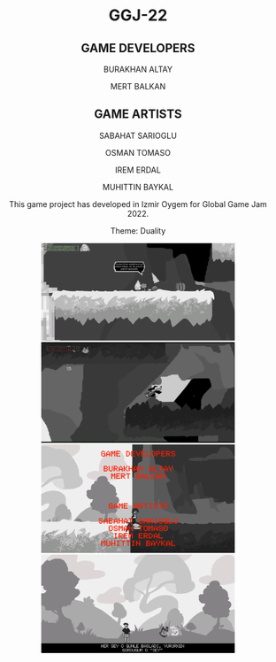 <div align="center"><h1>GGJ-22</h1><div>

<div align="center"><h2>GAME DEVELOPERS</h1><div>

<p>BURAKHAN ALTAY</p>
<p>MERT BALKAN</p>

 
<div align="center"><h2>GAME ARTISTS</h2><div>
<p>SABAHAT SARIOGLU</p>
<p>OSMAN TOMASO</p>
<p>IREM ERDAL</p>
<p>MUHITTIN BAYKAL</p>

<p>This game project has developed in Izmir Oygem for Global Game Jam 2022.</p>

<p>Theme: Duality</p>


<p align="center">
  <img src="https://github.com/MertBalkan/GGJ-22/blob/main/GamePhotos/gss1.png" width="350" title="SS1">
  <img src="https://github.com/MertBalkan/GGJ-22/blob/main/GamePhotos/gss2.png" width="350" title="SS2">
  <img src="https://github.com/MertBalkan/GGJ-22/blob/main/GamePhotos/gss3.png" width="350" title="SS3">
  <img src="https://github.com/MertBalkan/GGJ-22/blob/main/GamePhotos/gss4.png" width="350" title="SS4">
</p>
